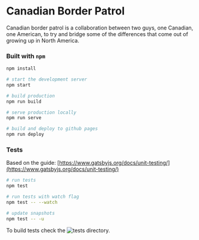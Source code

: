 # Canadian Border Patrol

Canadian border patrol is a collaboration between two guys, one Canadian, one American, to try and bridge some of the differences that come out of growing up in North America.

### Built with `npm`

```bash
npm install

# start the development server
npm start

# build production
npm run build

# serve production locally
npm run serve

# build and deploy to github pages
npm run deploy
```

### Tests

Based on the guide: [https://www.gatsbyjs.org/docs/unit-testing/](https://www.gatsbyjs.org/docs/unit-testing/)

```bash
# run tests
npm test

# run tests with watch flag
npm test -- --watch

# update snapshots
npm test -- -u
```

To build tests check the ![__tests__](src/components/__tests__) directory.
